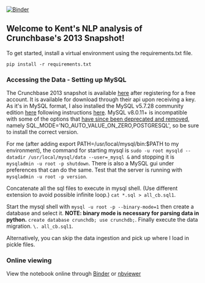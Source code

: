 [![Binder](https://mybinder.org/badge_logo.svg)](https://mybinder.org/v2/gh/kgang/CrunchbaseNLP/master?filepath=%2FCrunchbaseNLP.ipynb)

## Welcome to Kent's NLP analysis of Crunchbase's 2013 Snapshot!

To get started, install a virtual environment using the requirements.txt file.

`pip install -r requirements.txt`

### Accessing the Data - Setting up MySQL

The Crunchbase 2013 snapshot is available [here](https://data.crunchbase.com/docs/2013-snapshot) after registering for a free account. It is available for download through their api upon receiving a key. As it's in MySQL format, I also installed the MySQL v5.7.28 community edition [here](https://dev.mysql.com/downloads/mysql/) following instructions [here](https://dev.mysql.com/doc/refman/5.7/en/osx-installation-pkg.html). MySQL v8.0.11+ is incompatible with some of the options that [have since been deprecated and removed](https://dev.mysql.com/doc/relnotes/mysql/8.0/en/news-8-0-11.html#mysqld-8-0-11-deprecation-removal), namely SQL_MODE='NO_AUTO_VALUE_ON_ZERO,POSTGRESQL', so be sure to install the correct version.

For me (after adding export PATH=/usr/local/mysql/bin:$PATH to my environment), the command for starting mysql is `sudo -u root mysqld --datadir /usr/local/mysql/data --user=_mysql &` and stopping it is `mysqladmin -u root -p shutdown`. There is also a MySQL gui under preferences that can do the same. Test that the server is running with `mysqladmin -u root -p version`.

Concatenate all the sql files to execute in mysql shell. (Use different extension to avoid possible infinite loop.) `cat *.sql > all_cb.sql1`. 

Start the mysql shell with `mysql -u root -p --binary-mode=1` then create a database and select it. **NOTE: binary mode is necessary for parsing data in python.** `create database crunchdb; use crunchdb;`. Finally execute the data migration. `\. all_cb.sql1`.

Alternatively, you can skip the data ingestion and pick up where I load in pickle files.

### Online viewing

View the notebook online through [Binder](#https://mybinder.org/v2/gh/kgang/CrunchbaseNLP/master?filepath=%2FCrunchbaseNLP.ipynb) or [nbviewer](#https://nbviewer.jupyter.org/github/kgang/CrunchbaseNLP/blob/master/CrunchbaseNLP.ipynb#topic=0&lambda=1&term=)